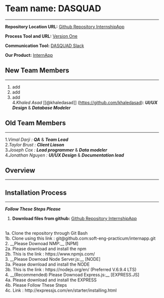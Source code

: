 # Team name: DASQUAD 
---
**Repository Location URL:**  [Github Repository InternshipApp]( https://github.com/soft-eng-practicum/internapp )

**Process Tool and URL:**  [Version One]( https://www9.v1host.com/GeorgiaGwinnettCollege/ )

**Communication Tool:**  [DASQUAD Slack](https://ggc-dev.slack.com/messages/intern_app/)

**Our Product:**  [InternApp](http://ggc-internapp.herokuapp.com/)

## New Team Members
---
1. add  <br>
2. add  <br>
3. add  <br>
4.*Khaled Asad* [[@khaledasad]] (https://github.com/khaledasad):  ***UI/UX Design*** & ***Database Modeler***<br>

## Old Team Members
---
1.*Vimal Darji :*  ***QA*** & ***Team Lead*** <br>
2.*Taylor Brust :* ***Client Liason*** <br>
3.*Joseph Cox :*   ***Lead programmer*** & ***Data modeler***   
4.*Jonathan Nguyen :* ***UI/UX Design*** & ***Documentation lead***<br>

##  Overview
---




## Installation Process
---
***Follow These Steps Please*** <br/>
1. __Download files from github:__ [Github Repository InternshipApp]( https://github.com/soft-eng-practicum/internapp )
<br/>
	    1a. Clone the repository through Git Bash<br/>
	    1b. Clone using this link : git@github.com:soft-eng-practicum/internapp.git
<br/>
2. __Please Downoad NMP:__  [NPM]
<br/>
        2a. Please download and install the npm <br/>
        2b. This is the link : https://www.npmjs.com/
<br/>
3. __Please Downoad Node Server.js:__  [NODE]
<br/>
	    3a. Please download and install the NODE <br/>
        3b. This is the link : https://nodejs.org/en/ (Preferred V.6.9.4 LTS)
<br/>
4. __(Recommended) Please Downoad Express.js:__  [EXPRESS.JS]
<br/>
        4a. Please download and install the EXPRESS <br/>
        4b. Please Follow These Steps <br/>
        4c. Link : http://expressjs.com/en/starter/installing.html
<br/>
	
	
